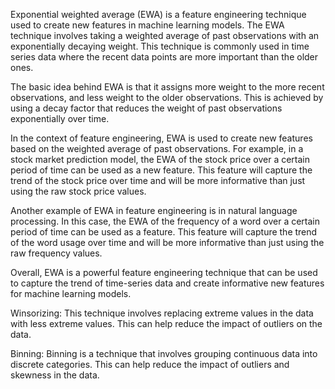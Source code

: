 Exponential weighted average (EWA) is a feature engineering technique used to create new features in machine learning models. The EWA technique involves taking a weighted average of past observations with an exponentially decaying weight. This technique is commonly used in time series data where the recent data points are more important than the older ones.

The basic idea behind EWA is that it assigns more weight to the more recent observations, and less weight to the older observations. This is achieved by using a decay factor that reduces the weight of past observations exponentially over time.

In the context of feature engineering, EWA is used to create new features based on the weighted average of past observations. For example, in a stock market prediction model, the EWA of the stock price over a certain period of time can be used as a new feature. This feature will capture the trend of the stock price over time and will be more informative than just using the raw stock price values.

Another example of EWA in feature engineering is in natural language processing. In this case, the EWA of the frequency of a word over a certain period of time can be used as a feature. This feature will capture the trend of the word usage over time and will be more informative than just using the raw frequency values.

Overall, EWA is a powerful feature engineering technique that can be used to capture the trend of time-series data and create informative new features for machine learning models.

Winsorizing: This technique involves replacing extreme values in the data with less extreme values. This can help reduce the impact of outliers on the data.

Binning: Binning is a technique that involves grouping continuous data into discrete categories. This can help reduce the impact of outliers and skewness in the data.
